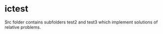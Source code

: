 # ictest

Src folder contains subfolders test2 and test3 which implement solutions of relative problems. 